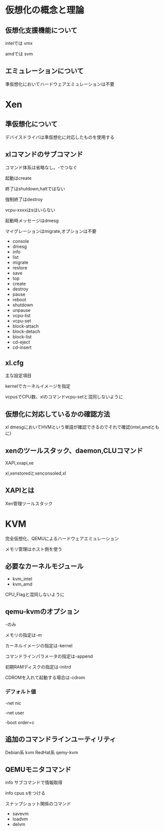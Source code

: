 # 仮想化の概念と理論


## 仮想化支援機能について

intelでは vmx

amdでは svm

## エミュレーションについて

準仮想化においてハードウェアエミュレーションは不要

# Xen

## 準仮想化について

デバイスドライバは準仮想化に対応したものを使用する


## xlコマンドのサブコマンド

コマンド体系は省略なし。-でつなぐ

起動はcreate

終了はshutdown,haltではない

強制終了はdestroy

vcpu-xxxxはsはいらない

起動時メッセージはdmesg

マイグレーションはmigrate,オプションは不要

* console
* dmesg
* info
* list
* migrate
* restore
* save
* top
* create
* destroy
* pause
* reboot
* shutdown
* unpause
* vcpu-list
* vcpu-set
* block-attach
* block-detach
* block-list
* cd-eject
* cd-insert

## xl.cfg

主な設定項目

kernelでカーネルイメージを指定

vcpusでCPU数、xlのコマンドvcpu-setと混同しないように

## 仮想化に対応しているかの確認方法

xl dmesgにおいてHVMという単語が確認できるのでそれで確認(intel,amdともに)

## xenのツールスタック、daemon,CLUコマンド

XAPI,xxapi,xe

xl,xenstoredとxenconsoled,xl

## XAPIとは

Xen管理ツールスタック

# KVM

完全仮想化、QEMUによるハードウェアエミュレーション

メモリ管理はホスト側を使う

## 必要なカーネルモジュール

* kvm_intel
* kvm_amd

CPU_Flagと混同しないように

## qemu-kvmのオプション

-のみ

メモリの指定は-m

カーネルイメージの指定は-kernel

コマンドラインパラメータの指定は-append

初期RAMディスクの指定は-initrd

CDROMを入れて起動する場合は-cdrom

### デフォルト値

-net nic

-net user

-boot order=c

## 追加のコマンドラインユーティリティ

Debian系 kvm
RedHat系 qemy-kvm

## QEMUモニタコマンド

info サブコマンドで情報取得

info cpus sをつける


スナップショット関係のコマンド

* savevm
* loadvm
* delvm